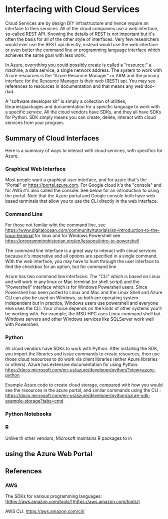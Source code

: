 # Interfacing with Cloud Services

Cloud Services are by design DIY infrastructure and hence require an interface to thes services.  All of the cloud companies use a web interface, so-called REST API.   Knowing the details of REST is not important but it's often the basis for all of the other style of interfaces.    Very few researchers would ever use the REST api directly, instead would use the web interface or even better the command line or programming language interface which achieves the same goal with less work.   


In Azure, everything you could possibly create is called a "resource:" a machine, a data service, a single network address.   The system to work with Azure resources is the "Azure Resource Manager" or ARM and the primary interface for the Resource Manager is their web (REST) api.    You may see references to resources in documentation and that means any web doo-dad. 

A "software developer kit" is simply a collection of utilities, libraries/packages and documentation for a specific language to work with a specific service.  All the cloud vendors have SDKs, and they all have SDKs for Python.    SDK simply means you can create, delete, interact with cloud services from your program. 

## Summary of Cloud Interfaces

Here is a summary of ways to interact with cloud services, with specifics for Azure.  

### Graphical Web Interface

Most people want a graphical user interface, and for azure that's the "Portal" or https://portal.azure.com.  For Google cloud it's the "console" and for AWS it's also called the console.  See below for an introduction to using the portal.   Note that the Azure portal and Google console both have web-based terminals that allow you to use the CLI directly in the web interface.    

### Command Line

For those not familar wiht the command line, see https://www.digitalocean.com/community/tutorials/an-introduction-to-the-linux-terminal for linux and for Windows Powershell see https://programminghistorian.org/en/lessons/intro-to-powershell


The command line interface is a great way to interact with cloud services because it's imperative and all options are specified in a single command.   With the web interface, you may have to hunt through the user interface to find the checkbox for an option, but for command line 

Azure has two command line interfaces:  The "CLI" which is based on Linux and will work in any linux or Mac terminal (or shell script) and the "Powershell" interface which is for Windows Powershell users.   Since Powershell has been ported to Linux and Mac and the Linux Shell  and Azure CLI can also be used on Windows, so both are operating system independent but in practice, Windows users use powershell and everyone else uses the CLI.   Your choice depends on the kinds of other systems you'll be working with.  For example, the MSU HPC uses Linux command shell  but Windows servers and other Windows services like SQLServer work well with Powershell. 



### Python

All cloud vendors have SDKs to work with Python.   After installing the SDK, you import the libraries and issue commands to create resources, then use those cloud resources to do work via client libraries (either Azure libraries or others).   Azure has extensive documentation for using Python: https://docs.microsoft.com/en-us/azure/developer/python/?view=azure-python

Example Azure code to create cloud storage, compared with how you would see the resources in the azure portal, and similar commands using the CLI : https://docs.microsoft.com/en-us/azure/developer/python/azure-sdk-example-storage?tabs=cmd


### Python Notebooks

### R

Unlike th other vendors, Microsoft maintains R packages to in

## using the Azure Web Portal

## References

### AWS

The SDKs for various programming languages: [https://aws.amazon.com/tools/](https://aws.amazon.com/tools/)

AWS CLI: https://aws.amazon.com/cli/


